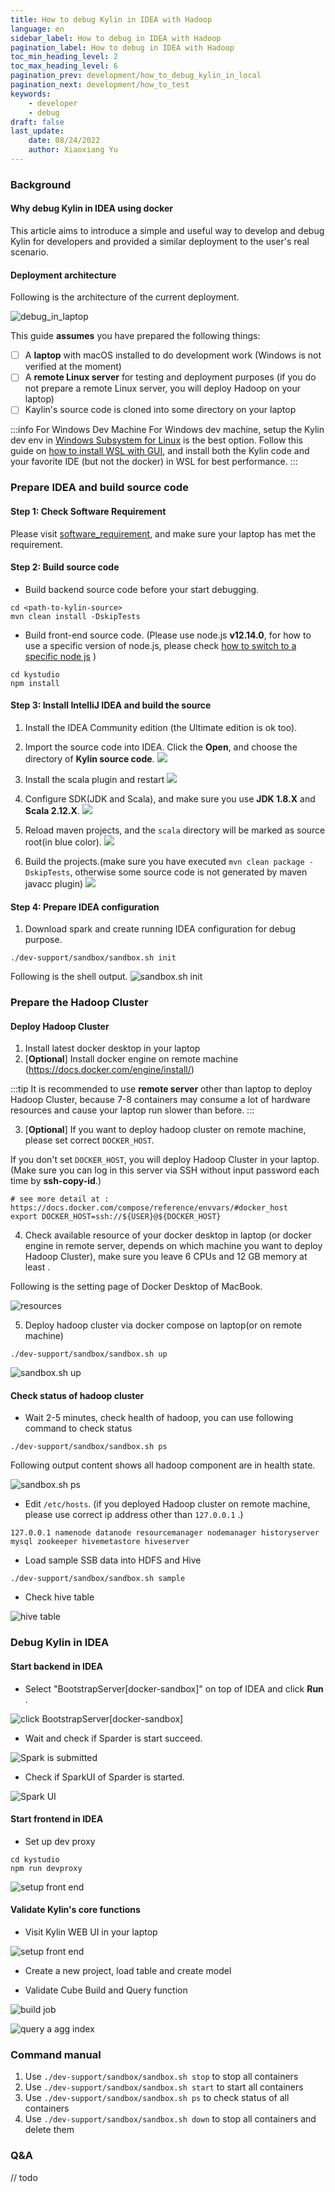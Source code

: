 ```yaml
---
title: How to debug Kylin in IDEA with Hadoop
language: en
sidebar_label: How to debug in IDEA with Hadoop
pagination_label: How to debug in IDEA with Hadoop
toc_min_heading_level: 2
toc_max_heading_level: 6
pagination_prev: development/how_to_debug_kylin_in_local
pagination_next: development/how_to_test
keywords:
    - developer
    - debug
draft: false
last_update:
    date: 08/24/2022
    author: Xiaoxiang Yu
---
```


### Background
#### Why debug Kylin in IDEA using docker
This article aims to introduce a simple and useful way to develop and debug Kylin for developers and provided a similar deployment to the user's real scenario.

#### Deployment architecture
Following is the architecture of the current deployment.

![debug_in_laptop](images/debug_kylin_by_docker_compose.png)

This guide **assumes** you have prepared the following things:

- [ ] A **laptop** with macOS installed to do development work (Windows is not verified at the moment)
- [ ] A **remote Linux server** for testing and deployment purposes (if you do not prepare a remote Linux server, you will deploy Hadoop on your laptop)
- [ ] Kaylin's source code is cloned into some directory on your laptop

:::info For Windows Dev Machine
For Windows dev machine, setup the Kylin dev env in [Windows Subsystem for Linux](https://learn.microsoft.com/en-us/windows/wsl/about) is the best option. Follow this guide on [how to install WSL with GUI](https://learn.microsoft.com/en-us/windows/wsl/tutorials/gui-apps), and install both the Kylin code and your favorite IDE (but not the docker) in WSL for best performance.
:::

### Prepare IDEA and build source code

#### Step 1: Check Software Requirement

Please visit [software_requirement](how_to_package#software_reqiurement), and make sure your laptop has met the requirement.

#### Step 2: Build source code
- Build backend source code before your start debugging.
```shell
cd <path-to-kylin-source>
mvn clean install -DskipTests
```

- Build front-end source code. 
(Please use node.js **v12.14.0**, for how to use a specific version of node.js, please check [how to switch to a specific node js](how_to_package#install_older_node) )
```shell
cd kystudio
npm install
```

#### Step 3: Install IntelliJ IDEA and build the source
1. Install the IDEA Community edition (the Ultimate edition is ok too).
2. Import the source code into IDEA. Click the **Open**, and choose the directory of **Kylin source code**.
    ![](images/OPEN_KYLIN_PROJECT.png)

3. Install the scala plugin and restart
![](images/IDEA_Install_Scala_plugin.png)

4. Configure SDK(JDK and Scala), and make sure you use **JDK 1.8.X** and **Scala 2.12.X**.
![](images/IDEA_Notify_Install_SDK.png)

5. Reload maven projects, and the `scala` directory will be marked as source root(in blue color).
![](images/IDEA_RELOAD_ALL_MAVEN_PROJECT.png)

6. Build the projects.(make sure you have executed `mvn clean package -DskipTests`, otherwise some source code is not generated by maven javacc plugin)
   ![](images/PROJECT_BUILD_SUCCEED.png)


#### Step 4: Prepare IDEA configuration

1. Download spark and create running IDEA configuration for debug purpose.
  ```shell
  ./dev-support/sandbox/sandbox.sh init
  ```

  Following is the shell output.
  ![sandbox.sh init](images/IDEA_SANDBOX_INIT.png)

### Prepare the Hadoop Cluster

#### Deploy Hadoop Cluster
1. Install latest docker desktop in your laptop
2. [**Optional**] Install docker engine on remote machine (https://docs.docker.com/engine/install/)

:::tip
It is recommended to use **remote server** other than laptop to deploy Hadoop Cluster, because 7-8 containers may consume a lot of hardware resources and cause your laptop run slower than before.
:::

3. [**Optional**] If you want to deploy hadoop cluster on remote machine, please set correct `DOCKER_HOST`. 

  If you don't set `DOCKER_HOST`, you will deploy Hadoop Cluster in your laptop. (Make sure you can log in this server via SSH without input password each time by **ssh-copy-id**.)
  ```shell
  # see more detail at : https://docs.docker.com/compose/reference/envvars/#docker_host
  export DOCKER_HOST=ssh://${USER}@${DOCKER_HOST}
  ```

4. Check available resource of your docker desktop in laptop (or docker engine in remote server, depends on which machine you want to deploy Hadoop Cluster), make sure you leave 6 CPUs and 12 GB memory at least .

  Following is the setting page of Docker Desktop of MacBook.

  ![resources](images/docker-engine-resource.png)

5. Deploy hadoop cluster via docker compose on laptop(or on remote machine)

  ```shell
  ./dev-support/sandbox/sandbox.sh up
  ```

  ![sandbox.sh up](images/how-to-debug-02.png)


#### Check status of hadoop cluster
- Wait 2-5 minutes, check health of hadoop, you can use following command to check status

```shell
./dev-support/sandbox/sandbox.sh ps
```

Following output content shows all hadoop component are in health state.

![sandbox.sh ps](images/how-to-debug-03.png)

- Edit `/etc/hosts`. (if you deployed Hadoop cluster on remote machine, please use correct ip address other than `127.0.0.1` .)
```shell
127.0.0.1 namenode datanode resourcemanager nodemanager historyserver mysql zookeeper hivemetastore hiveserver 
```

- Load sample SSB data into HDFS and Hive
```shell
./dev-support/sandbox/sandbox.sh sample
```

- Check hive table

![hive table](images/how-to-debug-04.png)

### Debug Kylin in IDEA

#### Start backend in IDEA

- Select "BootstrapServer[docker-sandbox]" on top of IDEA and click **Run** .

![click BootstrapServer[docker-sandbox]](images/RUN_KYLIN_IN_IDEA.png)

- Wait and check if Sparder is start succeed.

![Spark is submitted](images/SPARDER_SUCCEED_IN_IDE.png)

- Check if SparkUI of Sparder is started.

![Spark UI](images/how-to-debug-07.png)


#### Start frontend in IDEA

- Set up dev proxy
```shell
cd kystudio
npm run devproxy
```

![setup front end](images/how-to-debug-08.png)


#### Validate Kylin's core functions

- Visit Kylin WEB UI in your laptop

![setup front end](images/how-to-debug-09.png)

- Create a new project, load table and create model

- Validate Cube Build and Query function

![build job](images/local-build-succeed.png)

![query a agg index](images/local-query-succeed.png)


### Command manual
1. Use `./dev-support/sandbox/sandbox.sh stop` to stop all containers
2. Use `./dev-support/sandbox/sandbox.sh start` to start all containers
3. Use `./dev-support/sandbox/sandbox.sh ps` to check status of all containers
4. Use `./dev-support/sandbox/sandbox.sh down` to stop all containers and delete them

### Q&A

// todo
